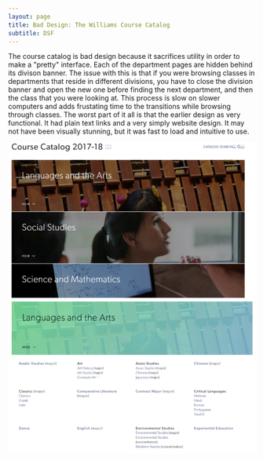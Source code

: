 ```yaml
---
layout: page
title: Bad Design: The Williams Course Catalog
subtitle: DSF
---
```


The course catalog is bad design because it sacrifices utility in order to make a "pretty" interface. Each of the department pages are hidden behind its divison banner. The issue with this is that if you were browsing classes in departments that reside in different divisions, you have to close the division banner and open the new one before finding the next department, and then the class that you were looking at. This process is slow on slower computers and adds frustating time to the transitions while browsing through classes. The worst part of it all is that the earlier design as very functional. It had plain text links and a very simply website design. It may not have been visually stunning, but it was fast to load and intuitive to use.

![image](/img/cc.png)
